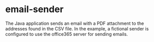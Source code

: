 # email-sender

The Java application sends an email with a PDF attachment to the addresses found in the CSV file.
In the example, a fictional sender is configured to use the office365 server for sending emails.
